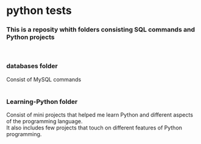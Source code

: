 # python tests
<h3> This is a reposity whith folders consisting SQL commands and Python projects</h3>

<br/>
<h3>databases folder</h3>
<div>Consist of MySQL commands</div>
<br/>

<h3>Learning-Python folder</h3>
<div>Consist of mini projects that helped me learn Python and different aspects of the programming language.</div>
<div>It also includes few projects that touch on different features of Python programming.</div>
<br/>
